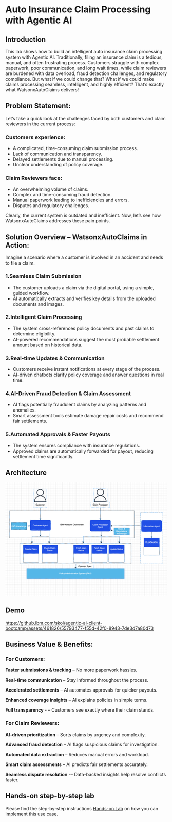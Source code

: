 # Auto Insurance Claim Processing with Agentic AI

## Introduction
This lab shows how to build an intelligent auto insurance claim processing system with Agentic AI.
Traditionally, filing an insurance claim is a tedious, manual, and often frustrating process. Customers struggle with complex paperwork, poor communication, and long wait times, while claim reviewers are burdened with data overload, fraud detection challenges, and regulatory compliance.
But what if we could change that? What if we could make claims processing seamless, intelligent, and highly efficient? That’s exactly what WatsonxAutoClaims delivers!

## Problem Statement: 
Let’s take a quick look at the challenges faced by both customers and claim reviewers in the current process:
### Customers experience:
  - A complicated, time-consuming claim submission process.
  - Lack of communication and transparency.
  - Delayed settlements due to manual processing.
  - Unclear understanding of policy coverage.

### Claim Reviewers face:
  - An overwhelming volume of claims.
  - Complex and time-consuming fraud detection.
  - Manual paperwork leading to inefficiencies and errors.
  - Disputes and regulatory challenges.

Clearly, the current system is outdated and inefficient. Now, let’s see how WatsonxAutoClaims addresses these pain points.

## Solution Overview – WatsonxAutoClaims in Action: 
Imagine a scenario where a customer is involved in an accident and needs to file a claim.
### 1.Seamless Claim Submission
 * The customer uploads a claim via the digital portal, using a simple, guided workflow.
 * AI automatically extracts and verifies key details from the uploaded documents and images.
### 2.Intelligent Claim Processing
 * The system cross-references policy documents and past claims to determine eligibility.
 * AI-powered recommendations suggest the most probable settlement amount based on historical data.
### 3.Real-time Updates & Communication
 * Customers receive instant notifications at every stage of the process.
 * AI-driven chatbots clarify policy coverage and answer questions in real time.
### 4.AI-Driven Fraud Detection & Claim Assessment
 * AI flags potentially fraudulent claims by analyzing patterns and anomalies.
 * Smart assessment tools estimate damage repair costs and recommend fair settlements.
### 5.Automated Approvals & Faster Payouts
 * The system ensures compliance with insurance regulations.
 * Approved claims are automatically forwarded for payout, reducing settlement time significantly.

## Architecture
![Architecture](./assets/Autoclaims_Insurance_Architecture.png)


## Demo


https://github.ibm.com/skol/agentic-ai-client-bootcamp/assets/461826/55793477-f55d-42f0-8943-7de3d7a80d73



## Business Value & Benefits:
### For Customers:
  **Faster submissions & tracking** – No more paperwork hassles.
  
  **Real-time communication** – Stay informed throughout the process.
  
  **Accelerated settlements** – AI automates approvals for quicker payouts.
  
  **Enhanced coverage insights** – AI explains policies in simple terms.
  
  **Full transparency** - – Customers see exactly where their claim stands.

### For Claim Reviewers:
  **AI-driven prioritization** – Sorts claims by urgency and complexity.
  
  **Advanced fraud detection** – AI flags suspicious claims for investigation.
  
  **Automated data extraction** – Reduces manual errors and workload.
  
  **Smart claim assessments** – AI predicts fair settlements accurately.
  
  **Seamless dispute resolution** -– Data-backed insights help resolve conflicts faster.

## Hands-on step-by-step lab

Please find the step-by-step instructions [Hands-on Lab](/usecases/autoclaim-insurance/assets/hands_on_lab_autoclaim_insurance.md) on how you can implement this use case.
